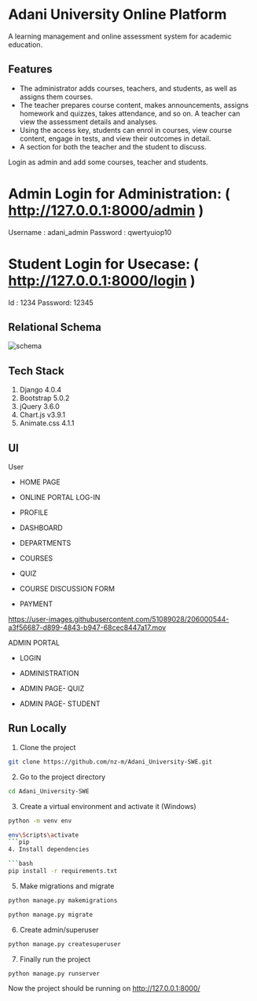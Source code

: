 
# Adani University Online Platform
A learning management and online assessment system for academic education.


## Features

- The administrator adds courses, teachers, and students, as well as assigns them courses.
- The teacher prepares course content, makes announcements, assigns homework and quizzes, takes attendance, and so on. A teacher can view the assessment details and analyses.
- Using the access key, students can enrol in courses, view course content, engage in tests, and view their outcomes in detail.
- A section for both the teacher and the student to discuss.


Login as admin and add some courses, teacher and students.

# Admin Login for Administration:  ( http://127.0.0.1:8000/admin )
Username : adani_admin
Password : qwertyuiop10


# Student Login for Usecase:    ( http://127.0.0.1:8000/login )
Id : 1234
Password: 12345

## Relational Schema
![schema](https://user-images.githubusercontent.com/87283264/187967219-55bea00e-3151-488a-a4be-d2a95b9d8a5c.png)

## Tech Stack
1. Django 4.0.4
2. Bootstrap 5.0.2
3. jQuery 3.6.0
5. Chart.js v3.9.1
4. Animate.css 4.1.1

## UI

User
- HOME PAGE

- ONLINE PORTAL LOG-IN

- PROFILE

- DASHBOARD

- DEPARTMENTS

- COURSES

- QUIZ

- COURSE DISCUSSION FORM

- PAYMENT

https://user-images.githubusercontent.com/51089028/206000544-a3f56687-d899-4843-b947-68cec8447a17.mov


ADMIN PORTAL 
  - LOGIN
  
  - ADMINISTRATION
  
  - ADMIN PAGE- QUIZ
  
  - ADMIN PAGE- STUDENT

## Run Locally

1. Clone the project
```bash
git clone https://github.com/nz-m/Adani_University-SWE.git
```
2. Go to the project directory
```bash
cd Adani_University-SWE
```
3. Create a virtual environment and activate it (Windows)
```bash
python -m venv env
```
```bash
env\Scripts\activate
```pip
4. Install dependencies

```bash
pip install -r requirements.txt
```
5. Make migrations and migrate
```bash
python manage.py makemigrations
```
```bash
python manage.py migrate
```
6. Create admin/superuser
```bash
python manage.py createsuperuser
```
7. Finally run the project
```bash
python manage.py runserver
```
Now the project should be running on http://127.0.0.1:8000/





